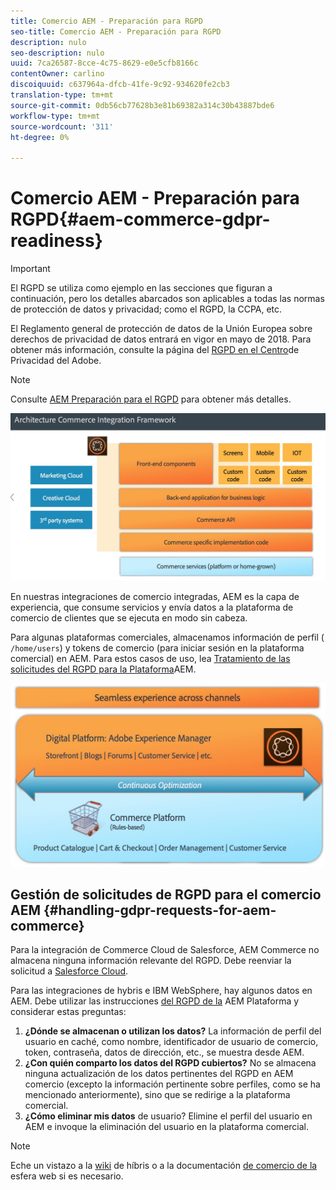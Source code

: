```yaml
---
title: Comercio AEM - Preparación para RGPD
seo-title: Comercio AEM - Preparación para RGPD
description: nulo
seo-description: nulo
uuid: 7ca26587-8cce-4c75-8629-e0e5cfb8166c
contentOwner: carlino
discoiquuid: c637964a-dfcb-41fe-9c92-934620fe2cb3
translation-type: tm+mt
source-git-commit: 0db56cb77628b3e81b69382a314c30b43887bde6
workflow-type: tm+mt
source-wordcount: '311'
ht-degree: 0%

---
```



# Comercio AEM - Preparación para RGPD{#aem-commerce-gdpr-readiness}

>[!IMPORTANT]
>
>El RGPD se utiliza como ejemplo en las secciones que figuran a continuación, pero los detalles abarcados son aplicables a todas las normas de protección de datos y privacidad; como el RGPD, la CCPA, etc.

El Reglamento general de protección de datos de la Unión Europea sobre derechos de privacidad de datos entrará en vigor en mayo de 2018. Para obtener más información, consulte la página del [RGPD en el Centro](https://www.adobe.com/privacy/general-data-protection-regulation.html)de Privacidad del Adobe.

>[!NOTE]
>
>Consulte [AEM Preparación para el RGPD](/help/managing/data-protection-and-privacy.md) para obtener más detalles.

![screen_shot_2018-03-22at111606](assets/screen_shot_2018-03-22at111606.jpg)

En nuestras integraciones de comercio integradas, AEM es la capa de experiencia, que consume servicios y envía datos a la plataforma de comercio de clientes que se ejecuta en modo sin cabeza.

Para algunas plataformas comerciales, almacenamos información de perfil ( `/home/users`) y tokens de comercio (para iniciar sesión en la plataforma comercial) en AEM. Para estos casos de uso, lea [Tratamiento de las solicitudes del RGPD para la Plataforma](/help/sites-administering/handling-gdpr-requests-for-aem-platform.md)AEM.

![screen_shot_2018-03-22at111621](assets/screen_shot_2018-03-22at111621.jpg)

## Gestión de solicitudes de RGPD para el comercio AEM {#handling-gdpr-requests-for-aem-commerce}

Para la integración de Commerce Cloud de Salesforce, AEM Commerce no almacena ninguna información relevante del RGPD. Debe reenviar la solicitud a [Salesforce Cloud](https://documentation.demandware.com/).

Para las integraciones de hybris e IBM WebSphere, hay algunos datos en AEM. Debe utilizar las instrucciones [del RGPD de la](/help/sites-administering/handling-gdpr-requests-for-aem-platform.md) AEM Plataforma y considerar estas preguntas:

1. **¿Dónde se almacenan o utilizan los datos?** La información de perfil del usuario en caché, como nombre, identificador de usuario de comercio, token, contraseña, datos de dirección, etc., se muestra desde AEM.
1. **¿Con quién comparto los datos del RGPD cubiertos?** No se almacena ninguna actualización de los datos pertinentes del RGPD en AEM comercio (excepto la información pertinente sobre perfiles, como se ha mencionado anteriormente), sino que se redirige a la plataforma comercial.
1. **¿Cómo eliminar mis datos** de usuario? Elimine el perfil del usuario en AEM e invoque la eliminación del usuario en la plataforma comercial.

>[!NOTE]
>
>Eche un vistazo a la [wiki](https://wiki.hybris.com/) de híbris o a la documentación [de comercio de la](https://www-01.ibm.com/support/docview.wss?uid=swg27036450) esfera web si es necesario.

